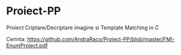 # Proiect-PP
Proiect Criptare/Decriptare imagine si Template Matching in C

Cerinta: https://github.com/AndraRaco/Proiect-PP/blob/master/FMI-EnuntProiect.pdf
